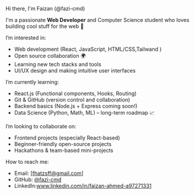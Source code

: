  Hi there, I'm Faizan (@fazi-cmd)

I'm a passionate **Web Developer** and Computer Science student who loves building cool stuff for the web 🚀

I’m interested in:
- Web development (React, JavaScript, HTML/CSS,Tailwand )
- Open source collaboration 🌍
- Learning new tech stacks and tools
- UI/UX design and making intuitive user interfaces

 
 I’m currently learning:
- React.js (Functional components, Hooks, Routing)
- Git & GitHub (version control and collaboration)
- Backend basics (Node.js + Express coming soon!)
- Data Science (Python, Math, ML) – long-term roadmap 📈

 I’m looking to collaborate on:
- Frontend projects (especially React-based)
- Beginner-friendly open-source projects
- Hackathons & team-based mini-projects

 How to reach me:
- Email: [fhatzsff@gmail.com]
- GitHub: [@fazi-cmd](https://github.com/fazi-cmd)
- LinkedIn:www.linkedin.com/in/faizan-ahmed-a97271331


